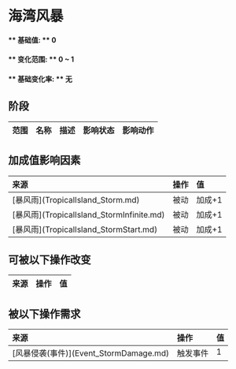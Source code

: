 # 海湾风暴  
#### ** 基础值: ** 0   
#### ** 变化范围: ** 0 ~ 1  
#### ** 基础变化率: ** 无   
## 阶段  
<table class="table table-bordered" data-toggle="table" ><thead><tr ><th  style="text-align:left;vertical-align:top;"  data-sortable="true"  >范围</th><th  style="text-align:left;vertical-align:top;"  data-sortable="true"  >名称</th><th  style="text-align:left;vertical-align:top;"  data-sortable="true"  >描述</th><th  style="text-align:left;vertical-align:top;"  data-sortable="true"  >影响状态</th><th  style="text-align:left;vertical-align:top;"  data-sortable="true"  >影响动作</th></tr></thead></tbody></table>  
  
## 加成值影响因素  
<table class="table table-bordered" data-toggle="table" ><thead><tr ><th  style="text-align:left;vertical-align:top;"  >来源</th><th  style="text-align:left;vertical-align:top;"  >操作</th><th  style="text-align:left;vertical-align:top;"  >值</th></tr></thead><tr ><td  style="text-align:left;vertical-align:top;"  >[暴风雨](TropicalIsland_Storm.md)</td><td  style="text-align:left;vertical-align:top;"  >被动</td><td  style="text-align:left;vertical-align:top;"  >加成+1</td></tr><tr ><td  style="text-align:left;vertical-align:top;"  >[暴风雨](TropicalIsland_StormInfinite.md)</td><td  style="text-align:left;vertical-align:top;"  >被动</td><td  style="text-align:left;vertical-align:top;"  >加成+1</td></tr><tr ><td  style="text-align:left;vertical-align:top;"  >[暴风雨](TropicalIsland_StormStart.md)</td><td  style="text-align:left;vertical-align:top;"  >被动</td><td  style="text-align:left;vertical-align:top;"  >加成+1</td></tr></tbody></table>  
  
## 可被以下操作改变  
<table class="table table-bordered" data-toggle="table" ><thead><tr ><th  style="text-align:left;vertical-align:top;"  data-sortable="true"  >来源</th><th  style="text-align:left;vertical-align:top;"  data-sortable="true"  >操作</th><th  style="text-align:left;vertical-align:top;"  data-sortable="true"  >值</th></tr></thead></tbody></table>  
  
## 被以下操作需求  
<table class="table table-bordered" data-toggle="table" ><thead><tr ><th  style="text-align:left;vertical-align:top;"  >来源</th><th  style="text-align:left;vertical-align:top;"  >操作</th><th  style="text-align:left;vertical-align:top;"  data-sortable="true"  >值</th></tr></thead><tr ><td  style="text-align:left;vertical-align:top;"  >[风暴侵袭(事件)](Event_StormDamage.md)</td><td  style="text-align:left;vertical-align:top;"  >触发事件</td><td  style="text-align:left;vertical-align:top;"  >1</td></tr></tbody></table>  
  


<script>document.title="海湾风暴 - 卡牌生存百科 Card Survival Wiki";</script>